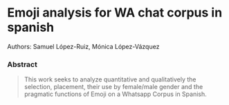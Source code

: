 # Emoji analysis for WA chat corpus in spanish


Authors: Samuel López-Ruiz, Mónica López-Vázquez

### Abstract
> This work seeks to analyze quantitative and qualitatively the selection, placement, their use by female/male gender and the pragmatic functions of Emoji on a Whatsapp Corpus in Spanish.
